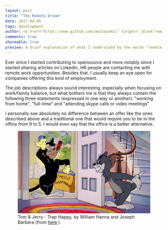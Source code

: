 ```yaml
---
layout: post
title: "The Remote Dream"
date: 2017-04-05
tags: development
author: <a href="https://www.github.com/amihaiemil" target="_blank">amihaiemil</a>
comments: true
shareable: true
preview: A brief explanation of what I understand by the words "remote work"
---
```


Ever since I started contributing to opensource and more notably since I started
sharing articles on LinkedIn, HR people are contacting me with remote work
opportunities. Besides that, I usually keep an eye open for companies offering this kind
of employment.

The job descriptions always sound interesting, especially when focusing
on work/family balance, but what bothers me is that they always contain the following
three statements (expressed in one way or another):
"working from home", "full-time" and "attending skype calls or video meetings"

I personally see absolutely no difference between an offer like the ones described above
and a traditional one that would require you to be in the office from 9 to 5. I would even
say that the office is a better alternative.

<figure class="articleimg">
 <img src="/images/trap_happy.PNG" alt="Trap Happy">
 <figcaption>
 Tom & Jerry - Trap Happy, by  William Hanna and Joseph Barbera (from
   <a target="_blank" href="http://tomandjerrycaps.blogspot.co.at/2012/07/trap-happy.html">here</a>
 )
 </figcaption>
</figure>
